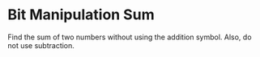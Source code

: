# Bit Manipulation Sum

Find the sum of two numbers without using the addition symbol. Also, do not use subtraction.
